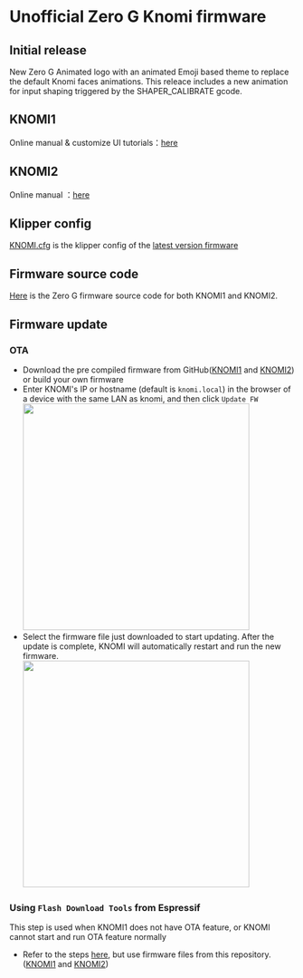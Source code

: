 # Unofficial Zero G Knomi firmware

## Initial release
New Zero G Animated logo with an animated Emoji based theme to replace the default Knomi faces animations. This releace includes a new animation for input shaping triggered by the SHAPER_CALIBRATE gcode.

## KNOMI1
Online manual & customize UI tutorials：[here](https://bigtreetech.github.io/docs/KNOMI.html#)

## KNOMI2
Online manual ：[here](https://bigtreetech.github.io/docs/KNOMI2.html#)

## Klipper config

[KNOMI.cfg](./KNOMI.cfg) is the klipper config of the [latest version firmware](https://github.com/JonathanBourassa/Unofficial-ZeroG-KNOMI/tree/firmware)


## Firmware source code
[Here](https://github.com/JonathanBourassa/Unofficial-ZeroG-KNOMI/tree/firmware) is the Zero G firmware source code for both KNOMI1 and KNOMI2.

## Firmware update
### OTA
* Download the pre compiled firmware from GitHub([KNOMI1](./KNOMI1/Firmware/knomi1_firmware.bin) and [KNOMI2](./KNOMI2/Firmware/knomi2_firmware.bin)) or build your own firmware
* Enter KNOMI's IP or hostname (default is `knomi.local`) in the browser of a device with the same LAN as knomi, and then click `Update FW`<br/>
<img src=Images/ota_1.png width="400" /><br/>
* Select the firmware file just downloaded to start updating. After the update is complete, KNOMI will automatically restart and run the new firmware.<br/>
<img src=Images/ota_2.png width="400" /><br/>

### Using `Flash Download Tools` from Espressif
This step is used when KNOMI1 does not have OTA feature, or KNOMI cannot start and run OTA feature normally
* Refer to the steps [here](https://bigtreetech.github.io/docs/KNOMI.html#update-firmware), but use firmware files from this repository.([KNOMI1](./KNOMI1/Firmware/) and [KNOMI2](./KNOMI2/Firmware/))